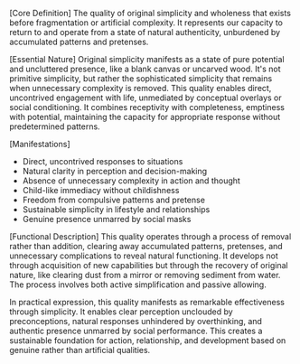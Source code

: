 [Core Definition]
The quality of original simplicity and wholeness that exists before fragmentation or artificial complexity. It represents our capacity to return to and operate from a state of natural authenticity, unburdened by accumulated patterns and pretenses.

[Essential Nature]
Original simplicity manifests as a state of pure potential and uncluttered presence, like a blank canvas or uncarved wood. It's not primitive simplicity, but rather the sophisticated simplicity that remains when unnecessary complexity is removed. This quality enables direct, uncontrived engagement with life, unmediated by conceptual overlays or social conditioning. It combines receptivity with completeness, emptiness with potential, maintaining the capacity for appropriate response without predetermined patterns.

[Manifestations]
- Direct, uncontrived responses to situations
- Natural clarity in perception and decision-making
- Absence of unnecessary complexity in action and thought
- Child-like immediacy without childishness
- Freedom from compulsive patterns and pretense
- Sustainable simplicity in lifestyle and relationships
- Genuine presence unmarred by social masks

[Functional Description]
This quality operates through a process of removal rather than addition, clearing away accumulated patterns, pretenses, and unnecessary complications to reveal natural functioning. It develops not through acquisition of new capabilities but through the recovery of original nature, like clearing dust from a mirror or removing sediment from water. The process involves both active simplification and passive allowing.

In practical expression, this quality manifests as remarkable effectiveness through simplicity. It enables clear perception unclouded by preconceptions, natural responses unhindered by overthinking, and authentic presence unmarred by social performance. This creates a sustainable foundation for action, relationship, and development based on genuine rather than artificial qualities.